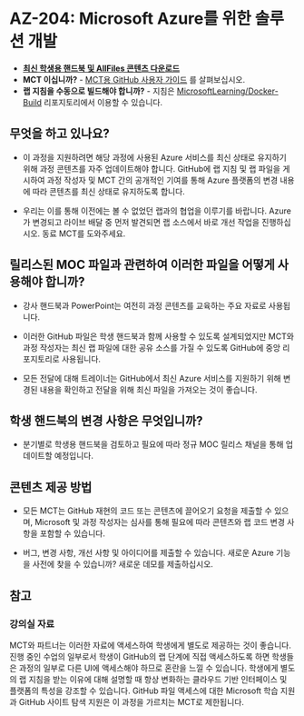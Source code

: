 ﻿# AZ-204: Microsoft Azure를 위한 솔루션 개발

- **[최신 학생용 핸드북 및 AllFiles 콘텐츠 다운로드](../../releases/latest)**
- **MCT 이십니까?** - [MCT용 GitHub 사용자 가이드](https://microsoftlearning.github.io/MCT-User-Guide-KO/) 를 살펴보십시오.
- **랩 지침을 수동으로 빌드해야 합니까?** - 지침은 [MicrosoftLearning/Docker-Build](https://github.com/MicrosoftLearning/Docker-Build) 리포지토리에서 이용할 수 있습니다.

## 무엇을 하고 있나요?

- 이 과정을 지원하려면 해당 과정에 사용된 Azure 서비스를 최신 상태로 유지하기 위해 과정 콘텐츠를 자주 업데이트해야 합니다.  GitHub에 랩 지침 및 랩 파일을 게시하여 과정 작성자 및 MCT 간의 공개적인 기여를 통해 Azure 플랫폼의 변경 내용에 따라 콘텐츠를 최신 상태로 유지하도록 합니다.

- 우리는 이를 통해 이전에는 볼 수 없었던 랩과의 협업을 이루기를 바랍니다. Azure가 변경되고 라이브 배달 중 먼저 발견되면 랩 소스에서 바로 개선 작업을 진행하십시오.  동료 MCT를 도와주세요.

## 릴리스된 MOC 파일과 관련하여 이러한 파일을 어떻게 사용해야 합니까?

- 강사 핸드북과 PowerPoint는 여전히 과정 콘텐츠를 교육하는 주요 자료로 사용됩니다.

- 이러한 GitHub 파일은 학생 핸드북과 함께 사용할 수 있도록 설계되었지만 MCT와 과정 작성자는 최신 랩 파일에 대한 공유 소스를 가질 수 있도록 GitHub에 중앙 리포지토리로 사용됩니다.

- 모든 전달에 대해 트레이너는 GitHub에서 최신 Azure 서비스를 지원하기 위해 변경된 내용을 확인하고 전달을 위해 최신 파일을 가져오는 것이 좋습니다.

## 학생 핸드북의 변경 사항은 무엇입니까?

- 분기별로 학생용 핸드북을 검토하고 필요에 따라 정규 MOC 릴리스 채널을 통해 업데이트할 예정입니다.

## 콘텐츠 제공 방법

- 모든 MCT는 GitHub 재현의 코드 또는 콘텐츠에 끌어오기 요청을 제출할 수 있으며, Microsoft 및 과정 작성자는 심사를 통해 필요에 따라 콘텐츠와 랩 코드 변경 사항을 포함할 수 있습니다.

- 버그, 변경 사항, 개선 사항 및 아이디어를 제출할 수 있습니다.  새로운 Azure 기능을 사전에 찾을 수 있습니까?  새로운 데모를 제출하십시오.

## 참고

### 강의실 자료

MCT와 파트너는 이러한 자료에 액세스하여 학생에게 별도로 제공하는 것이 좋습니다.  진행 중인 수업의 일부로서 학생이 GitHub의 랩 단계에 직접 액세스하도록 하면 학생들은 과정의 일부로 다른 UI에 액세스해야 하므로 혼란을 느낄 수 있습니다. 학생에게 별도의 랩 지침을 받는 이유에 대해 설명할 때 항상 변화하는 클라우드 기반 인터페이스 및 플랫폼의 특성을 강조할 수 있습니다. GitHub 파일 액세스에 대한 Microsoft 학습 지원과 GitHub 사이트 탐색 지원은 이 과정을 가르치는 MCT로 제한됩니다.
